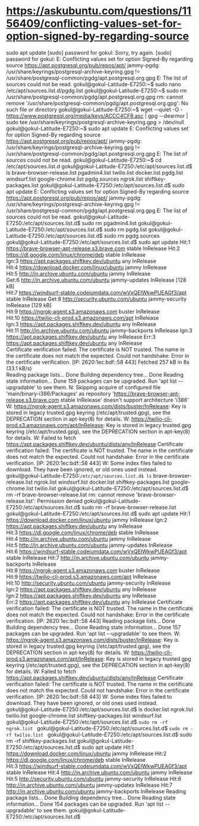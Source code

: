 # https://askubuntu.com/questions/1156409/conflicting-values-set-for-option-signed-by-regarding-source
 
 sudo apt  update
[sudo] password for gokul: 
Sorry, try again.
[sudo] password for gokul: 
E: Conflicting values set for option Signed-By regarding source https://apt.postgresql.org/pub/repos/apt/ jammy-pgdg: /usr/share/keyrings/postgresql-archive-keyring.gpg != /usr/share/postgresql-common/pgdg/apt.postgresql.org.gpg
E: The list of sources could not be read.
gokul@gokul-Latitude-E7250:~$ sudo nano /etc/apt/sources.list.d/pgdg.list
gokul@gokul-Latitude-E7250:~$ sudo rm /usr/share/postgresql-common/pgdg/apt.postgresql.org.gpg
rm: cannot remove '/usr/share/postgresql-common/pgdg/apt.postgresql.org.gpg': No such file or directory
gokul@gokul-Latitude-E7250:~$ wget --quiet -O - https://www.postgresql.org/media/keys/ACCC4CF8.asc | gpg --dearmor | sudo tee /usr/share/keyrings/postgresql-archive-keyring.gpg > /dev/null
gokul@gokul-Latitude-E7250:~$ sudo apt update
E: Conflicting values set for option Signed-By regarding source https://apt.postgresql.org/pub/repos/apt/ jammy-pgdg: /usr/share/keyrings/postgresql-archive-keyring.gpg != /usr/share/postgresql-common/pgdg/apt.postgresql.org.gpg
E: The list of sources could not be read.
gokul@gokul-Latitude-E7250:~$ cd /etc/apt/sources.list.d
gokul@gokul-Latitude-E7250:/etc/apt/sources.list.d$ ls
brave-browser-release.list  pgadmin4.list           twilio.list
docker.list                 pgdg.list               windsurf.list
google-chrome.list          pgdg.sources
ngrok.list                  shiftkey-packages.list
gokul@gokul-Latitude-E7250:/etc/apt/sources.list.d$ sudo apt update
E: Conflicting values set for option Signed-By regarding source https://apt.postgresql.org/pub/repos/apt/ jammy-pgdg: /usr/share/keyrings/postgresql-archive-keyring.gpg != /usr/share/postgresql-common/pgdg/apt.postgresql.org.gpg
E: The list of sources could not be read.
gokul@gokul-Latitude-E7250:/etc/apt/sources.list.d$ sudo rm pgadmin4.list 
gokul@gokul-Latitude-E7250:/etc/apt/sources.list.d$ sudo rm pgdg.list 
gokul@gokul-Latitude-E7250:/etc/apt/sources.list.d$ sudo rm pgdg.sources 
gokul@gokul-Latitude-E7250:/etc/apt/sources.list.d$ sudo apt update
Hit:1 https://brave-browser-apt-release.s3.brave.com stable InRelease
Hit:2 https://dl.google.com/linux/chrome/deb stable InRelease                  
Ign:3 https://apt.packages.shiftkey.dev/ubuntu any InRelease                   
Hit:4 https://download.docker.com/linux/ubuntu jammy InRelease                 
Hit:5 http://in.archive.ubuntu.com/ubuntu jammy InRelease                      
Get:6 http://in.archive.ubuntu.com/ubuntu jammy-updates InRelease [128 kB]     
Hit:7 https://windsurf-stable.codeiumdata.com/wVxQEIWkwPUEAGf3/apt stable InRelease
Get:8 http://security.ubuntu.com/ubuntu jammy-security InRelease [129 kB]      
Hit:9 https://ngrok-agent.s3.amazonaws.com buster InRelease                    
Hit:10 https://twilio-cli-prod.s3.amazonaws.com/apt  InRelease                 
Ign:3 https://apt.packages.shiftkey.dev/ubuntu any InRelease                   
Hit:11 http://in.archive.ubuntu.com/ubuntu jammy-backports InRelease
Ign:3 https://apt.packages.shiftkey.dev/ubuntu any InRelease
Err:3 https://apt.packages.shiftkey.dev/ubuntu any InRelease                   
  Certificate verification failed: The certificate is NOT trusted. The name in the certificate does not match the expected.  Could not handshake: Error in the certificate verification. [IP: 2620:1ec:bdf::58 443]
Fetched 257 kB in 8s (33.1 kB/s)                                               
Reading package lists... Done
Building dependency tree... Done
Reading state information... Done
159 packages can be upgraded. Run 'apt list --upgradable' to see them.
N: Skipping acquire of configured file 'main/binary-i386/Packages' as repository 'https://brave-browser-apt-release.s3.brave.com stable InRelease' doesn't support architecture 'i386'
W: https://ngrok-agent.s3.amazonaws.com/dists/buster/InRelease: Key is stored in legacy trusted.gpg keyring (/etc/apt/trusted.gpg), see the DEPRECATION section in apt-key(8) for details.
W: https://twilio-cli-prod.s3.amazonaws.com/apt/InRelease: Key is stored in legacy trusted.gpg keyring (/etc/apt/trusted.gpg), see the DEPRECATION section in apt-key(8) for details.
W: Failed to fetch https://apt.packages.shiftkey.dev/ubuntu/dists/any/InRelease  Certificate verification failed: The certificate is NOT trusted. The name in the certificate does not match the expected.  Could not handshake: Error in the certificate verification. [IP: 2620:1ec:bdf::58 443]
W: Some index files failed to download. They have been ignored, or old ones used instead.
gokul@gokul-Latitude-E7250:`/etc/apt/sources.list.d$ ls`
brave-browser-release.list  ngrok.list              windsurf.list
docker.list                 shiftkey-packages.list
google-chrome.list          twilio.list
gokul@gokul-Latitude-E7250:/etc/apt/sources.list.d$ rm -rf brave-browser-release.list 
rm: cannot remove 'brave-browser-release.list': Permission denied
gokul@gokul-Latitude-E7250:/etc/apt/sources.list.d$ sudo rm -rf brave-browser-release.list 
gokul@gokul-Latitude-E7250:/etc/apt/sources.list.d$ sudo apt update
Hit:1 https://download.docker.com/linux/ubuntu jammy InRelease
Ign:2 https://apt.packages.shiftkey.dev/ubuntu any InRelease                   
Hit:3 https://dl.google.com/linux/chrome/deb stable InRelease                  
Hit:4 http://in.archive.ubuntu.com/ubuntu jammy InRelease                      
Hit:5 http://in.archive.ubuntu.com/ubuntu jammy-updates InRelease              
Hit:6 https://windsurf-stable.codeiumdata.com/wVxQEIWkwPUEAGf3/apt stable InRelease
Hit:7 http://in.archive.ubuntu.com/ubuntu jammy-backports InRelease            
Hit:8 https://ngrok-agent.s3.amazonaws.com buster InRelease                    
Hit:9 https://twilio-cli-prod.s3.amazonaws.com/apt  InRelease                  
Hit:10 http://security.ubuntu.com/ubuntu jammy-security InRelease              
Ign:2 https://apt.packages.shiftkey.dev/ubuntu any InRelease                   
Ign:2 https://apt.packages.shiftkey.dev/ubuntu any InRelease  
Err:2 https://apt.packages.shiftkey.dev/ubuntu any InRelease
  Certificate verification failed: The certificate is NOT trusted. The name in the certificate does not match the expected.  Could not handshake: Error in the certificate verification. [IP: 2620:1ec:bdf::58 443]
Reading package lists... Done
Building dependency tree... Done
Reading state information... Done
157 packages can be upgraded. Run 'apt list --upgradable' to see them.
W: https://ngrok-agent.s3.amazonaws.com/dists/buster/InRelease: Key is stored in legacy trusted.gpg keyring (/etc/apt/trusted.gpg), see the DEPRECATION section in apt-key(8) for details.
W: https://twilio-cli-prod.s3.amazonaws.com/apt/InRelease: Key is stored in legacy trusted.gpg keyring (/etc/apt/trusted.gpg), see the DEPRECATION section in apt-key(8) for details.
W: Failed to fetch https://apt.packages.shiftkey.dev/ubuntu/dists/any/InRelease  Certificate verification failed: The certificate is NOT trusted. The name in the certificate does not match the expected.  Could not handshake: Error in the certificate verification. [IP: 2620:1ec:bdf::58 443]
W: Some index files failed to download. They have been ignored, or old ones used instead.
gokul@gokul-Latitude-E7250:/etc/apt/sources.list.d$ ls
docker.list         ngrok.list              twilio.list
google-chrome.list  shiftkey-packages.list  windsurf.list
gokul@gokul-Latitude-E7250:/etc/apt/sources.list.d$ `sudo rm -rf ngrok.list `
gokul@gokul-Latitude-E7250:/etc/apt/sources.list.d$ `sudo rm -rf twilio.list `
gokul@gokul-Latitude-E7250:/etc/apt/sources.list.d$ sudo rm -rf shiftkey-packages.list 
gokul@gokul-Latitude-E7250:/etc/apt/sources.list.d$ sudo apt update
Hit:1 https://download.docker.com/linux/ubuntu jammy InRelease
Hit:2 https://dl.google.com/linux/chrome/deb stable InRelease                  
Hit:3 https://windsurf-stable.codeiumdata.com/wVxQEIWkwPUEAGf3/apt stable InRelease
Hit:4 http://in.archive.ubuntu.com/ubuntu jammy InRelease                      
Hit:5 http://security.ubuntu.com/ubuntu jammy-security InRelease
Hit:6 http://in.archive.ubuntu.com/ubuntu jammy-updates InRelease
Hit:7 http://in.archive.ubuntu.com/ubuntu jammy-backports InRelease
Reading package lists... Done
Building dependency tree... Done
Reading state information... Done
154 packages can be upgraded. Run 'apt list --upgradable' to see them.
gokul@gokul-Latitude-E7250:/etc/apt/sources.list.d$ 


